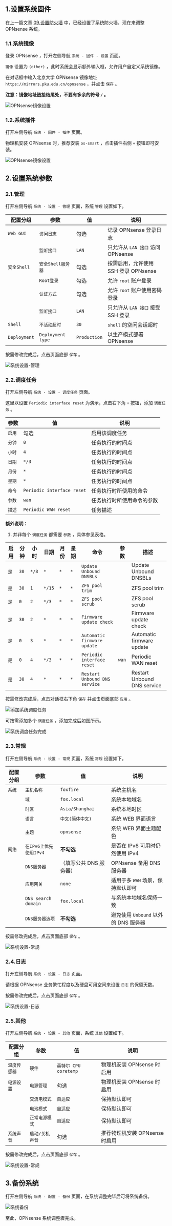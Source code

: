 ## 1.设置系统固件

在上一篇文章 [09.设置防火墙](./09.设置防火墙.md) 中，已经设置了系统防火墙，现在来调整 OPNsense 系统。  

### 1.1.系统镜像

登录 OPNsense ，打开左侧导航 `系统 - 固件 - 设置` 页面。  

`镜像` 设置为 `(other)` ，此时系统会显示额外输入框，允许用户自定义系统镜像。  

在对话框中输入北京大学 OPNsense 镜像地址 `https://mirrors.pku.edu.cn/opnsense` ，并点击 `保存` 。  

**注意：镜像地址链接结尾处，不要有多余的符号 `/` 。**  

![OPNsense镜像设置](img/p02/opn_mirror.jpeg)

### 1.2.系统插件

打开左侧导航 `系统 - 固件 - 插件` 页面。  

物理机安装 OPNsense 时，推荐安装 `os-smart` ，点击插件右侧 ` + ` 按钮即可安装。  

![OPNsense镜像设置](img/p10/opn_plugins_os_smart.jpeg)

## 2.设置系统参数

### 2.1.管理

打开左侧导航 `系统 - 设置 - 管理` 页面，系统 `管理` 设置如下。  

|配置分组|参数|值|说明|
|--|--|--|--|
|`Web GUI`|`访问日志`|勾选|记录 OPNsense 登录日志|
||`监听接口`|`LAN`|只允许从 `LAN 接口` 访问 OPNsense |
|`安全Shell`|`安全Shell服务器`|勾选|按需启用，允许使用 SSH 登录 OPNsense |
||`Root登录`|勾选|允许 `root` 账户登录 |
||`认证方式`|勾选|允许 `root` 账户使用密码登录 |
||`监听接口`|`LAN`|只允许从 `LAN 接口` 接受 SSH 登录|
|`Shell`|`不活动超时`|`30`|`shell` 的空闲会话超时|
|`Deployment`|`Deployment type`|`Production`|以生产模式部署 OPNsense |

按需修改完成后，点击页面底部 `保存` 。  

![系统设置-管理](img/p10/opn_sys_admin.jpeg)

### 2.2.调度任务

打开左侧导航 `系统 - 设置 - 调度任务` 页面。  

这里以设置 `Periodic interface reset` 为演示，点击右下角 ` + ` 按钮，添加 `调度任务` 。  

|参数|值|说明|
|--|--|--|
|`启用`|勾选|启用该调度任务|
|`分钟`|`0`|任务执行的时间点|
|`小时`|`4`|任务执行的时间点|
|`日期`|`*/3`|任务执行的时间点|
|`月份`|`*`|任务执行的时间点|
|`星期`|`*`|任务执行的时间点|
|`命令`|`Periodic interface reset`|任务执行时所使用的命令|
|`参数`|`wan`|任务执行时所使用命令的参数|
|`描述`|`Periodic WAN reset`|任务描述|

**额外说明：**  

1. 并非每个 `调度任务` 都需要 `参数` ，具体参见表格。  

|启用|分钟|小时|日期|月份|星期|命令|参数|描述|
|--|--|--|--|--|--|--|--|--|
|`是`|`30`|`*/8`|`*`|`*`|`*`|`Update Unbound DNSBLs`||Update Unbound DNSBLs|
|`是`|`30`|`1`|`*/15`|`*`|`*`|`ZFS pool trim`||ZFS pool trim|
|`是`|`0`|`2`|`*/3`|`*`|`*`|`ZFS pool scrub`||ZFS pool scrub|
|`是`|`30`|`2`|`*`|`*`|`*`|`Firmware update check`||Firmware update check|
|`是`|`0`|`3`|`*`|`*`|`*`|`Automatic firmware update`||Automatic firmware update|
|`是`|`0`|`4`|`*/3`|`*`|`*`|`Periodic interface reset`|`wan`|Periodic WAN reset|
|`是`|`30`|`4`|`*`|`*`|`*`|`Restart Unbound DNS service`||Restart Unbound DNS service|

按需修改完成后，点击对话框右下角 `保存` 并点击页面底部 `应用` 。  

![添加系统调度任务](img/p10/opn_sys_add_cron.jpeg)

可按需添加多个 `调度任务` ，添加完成后如图所示。  

![系统调度任务完成](img/p10/opn_sys_cron_done.jpeg)

### 2.3.常规

打开左侧导航 `系统 - 设置 - 常规` 页面，系统 `常规` 设置如下。  

|配置分组|参数|值|说明|
|--|--|--|--|
|`系统`|`主机名称`|`foxfire`|系统主机名|
||`域`|`fox.local`|系统本地域名|
||`时区`|`Asia/Shanghai`|系统本地时区|
||`语言`|`中文(简体中文)`|系统 WEB 界面语言|
||`主题`|`opnsense`|系统 WEB 界面主题配色|
|`网络`|`在IPv6上优先使用IPv4`|**不勾选**|是否在 IPv6 可用时仍然使用 IPv4 |
||`DNS服务器`|（填写公共 DNS 服务器）|OPNsense 备用 DNS 服务器|
||`应用网关`|`none`|适用于多 `WAN` 场景，保持默认即可|
||`DNS search domain`|`fox.local`|与系统本地域名保持一致|
||`DNS服务器选项`|**不勾选**|避免使用 `Unbound` 以外的 DNS 服务器|

按需修改完成后，点击页面底部 `保存` 。  

![系统设置-常规](img/p10/opn_sys_general.jpeg)

### 2.4.日志

打开左侧导航 `系统 - 设置 - 日志` 页面。  

请根据 OPNsense 业务繁忙程度以及硬盘可用空间来设置 `日志` 的保留天数。  

按需修改完成后，点击页面底部 `保存` 。  

![系统设置-日志](img/p10/opn_sys_logs.jpeg)

### 2.5.其他

打开左侧导航 `系统 - 设置 - 其他` 页面，系统 `其他` 设置如下。  

|配置分组|参数|值|说明|
|--|--|--|--|
|`温度传感器`|`硬件`|`英特尔 CPU coretemp`|物理机安装 OPNsense 时启用|
|`电源设置`|`电源管理`|勾选|物理机安装 OPNsense 时启用|
||`交流电模式`|`自适应`|保持默认即可|
||`电池模式`|`自适应`|保持默认即可|
||`正常电源模式`|`自适应`|保持默认即可|
|`系统声音`|`启动/关机声音`|勾选|推荐物理机安装 OPNsense 时启用|

按需修改完成后，点击页面底部 `保存` 。  

![系统设置-常规](img/p10/opn_sys_misc.jpeg)

## 3.备份系统

打开左侧导航 `系统 - 配置 - 备份` 页面，在系统调整完毕后可将系统备份。  

![系统备份](img/p10/opn_sys_backup.jpeg)

至此，OPNsense 系统调整骤完成。  

